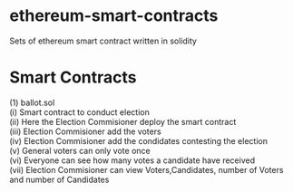 # ethereum-smart-contracts
Sets of ethereum smart contract written in solidity

# Smart Contracts
 (1) ballot.sol  
	(i) Smart contract to conduct election  
       (ii) Here the Election Commisioner deploy the smart contract  
       (iii) Election Commisioner add the voters  
       (iv) Election Commisioner add the condidates contesting the election  
       (v) General voters can only vote once  
       (vi) Everyone can see how many votes a candidate have received  
       (vii) Election Commisioner can view Voters,Candidates, number of Voters and number of Candidates  

